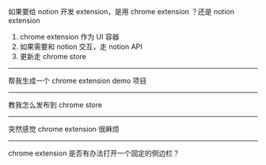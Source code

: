 如果要给 notion 开发 extension，是用 chrome extension ？还是 notion extension
1. chrome extension 作为 UI 容器
2. 如果需要和 notion 交互，走 notion API
3. 更新走 chrome store


---

帮我生成一个 chrome extension demo 项目

---

教我怎么发布到 chrome store

---

突然感觉 chrome extension 很麻烦

---

chrome extension 是否有办法打开一个固定的侧边栏？